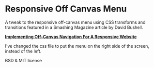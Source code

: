 Responsive Off Canvas Menu
==========================

A tweak to the responsive off-canvas menu using CSS transforms and transitions featured in a Smashing Magazine article by David Bushell.

**[Implementing Off-Canvas Navigation For A Responsive Website
](http://coding.smashingmagazine.com/2013/01/15/off-canvas-navigation-for-responsive-website/)**

I've changed the css file to put the menu on the right side of the screen, instead of the left.

BSD & MIT license
